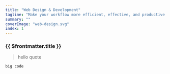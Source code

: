 ```yaml
---
title: "Web Design & Development"
tagline: "Make your workflow more efficient, effective, and productive with a custom web application."
summary: ""
coverImage: "web-design.svg"
index: 1
---
```

### {{ $frontmatter.title }}

> hello quote

```
big code
```